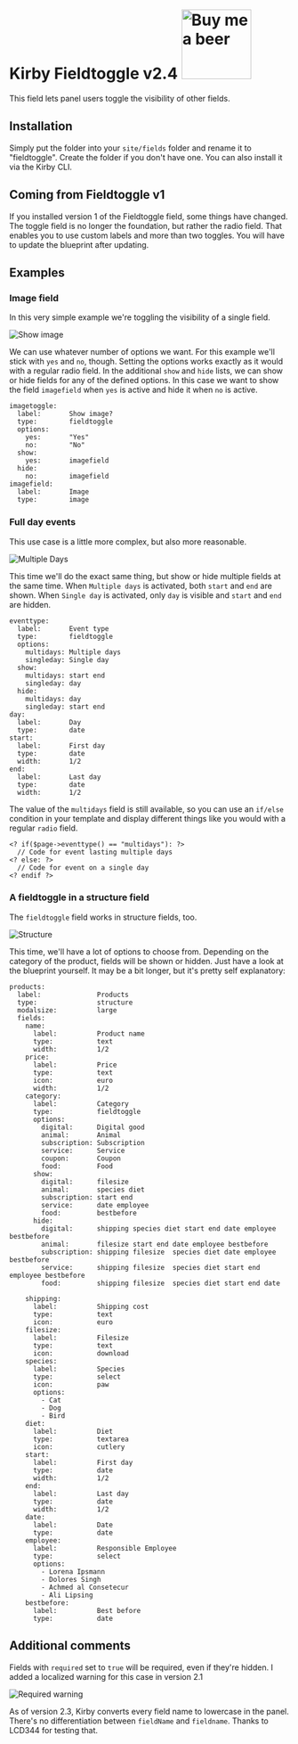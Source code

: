 # Kirby Fieldtoggle v2.4 <a href="https://www.paypal.me/medienbaecker"><img width="125" src="https://cloud.githubusercontent.com/assets/7975568/26115669/fb7041b0-3a60-11e7-8480-d1d5c303717c.png" alt="Buy me a beer"></a>

This field lets panel users toggle the visibility of other fields.

## Installation

Simply put the folder into your `site/fields` folder and rename it to "fieldtoggle". Create the folder if you don't have one. You can also install it via the Kirby CLI.

## Coming from Fieldtoggle v1

If you installed version 1 of the Fieldtoggle field, some things have changed. The toggle field is no longer the foundation, but rather the radio field. That enables you to use custom labels and more than two toggles. You will have to update the blueprint after updating.

## Examples

### Image field

In this very simple example we're toggling the visibility of a single field.

![Show image](preview/showimage.gif?raw=true)

We can  use whatever number of options we want. For this example we'll stick with `yes` and `no`, though. Setting the options works exactly as it would with a regular radio field.
In the additional `show` and `hide` lists, we can show or hide fields for any of the defined options. In this case we want to show the field `imagefield` when `yes` is active and hide it when `no` is active.

````
imagetoggle:
  label:       Show image?
  type:        fieldtoggle
  options:
    yes:       "Yes"
    no:        "No"
  show:
    yes:       imagefield
  hide:
    no:        imagefield
imagefield:
  label:       Image
  type:        image
````

### Full day events

This use case is a little more complex, but also more reasonable.

![Multiple Days](preview/multidays.gif?raw=true)

This time we'll do the exact same thing, but show or hide multiple fields at the same time. When `Multiple days` is activated, both `start` and `end` are shown. When `Single day` is activated, only `day` is visible and `start` and `end` are hidden.

````
eventtype:
  label:       Event type
  type:        fieldtoggle
  options:
    multidays: Multiple days
    singleday: Single day
  show:
    multidays: start end
    singleday: day
  hide:
    multidays: day
    singleday: start end
day:
  label:       Day
  type:        date
start:
  label:       First day
  type:        date
  width:       1/2
end:
  label:       Last day
  type:        date
  width:       1/2
````

The value of the `multidays` field is still available, so you can use an `if/else` condition in your template and display different things like you would with a regular `radio` field.

````
<? if($page->eventtype() == "multidays"): ?>
  // Code for event lasting multiple days
<? else: ?>
  // Code for event on a single day
<? endif ?>
````

### A fieldtoggle in a structure field

The `fieldtoggle` field works in structure fields, too.

![Structure](preview/structure.gif?raw=true)

This time, we'll have a lot of options to choose from. Depending on the category of the product, fields will be shown or hidden. Just have a look at the blueprint yourself. It may be a bit longer, but it's pretty self explanatory:

````
products:
  label:              Products
  type:               structure
  modalsize:          large
  fields:
    name:
      label:          Product name
      type:           text
      width:          1/2
    price:
      label:          Price
      type:           text
      icon:           euro
      width:          1/2
    category:
      label:          Category
      type:           fieldtoggle
      options:
        digital:      Digital good
        animal:       Animal
        subscription: Subscription
        service:      Service
        coupon:       Coupon
        food:         Food
      show:
        digital:      filesize
        animal:       species diet
        subscription: start end
        service:      date employee
        food:         bestbefore
      hide:
        digital:      shipping species diet start end date employee bestbefore
        animal:       filesize start end date employee bestbefore
        subscription: shipping filesize  species diet date employee bestbefore
        service:      shipping filesize  species diet start end employee bestbefore
        food:         shipping filesize  species diet start end date

    shipping:
      label:          Shipping cost
      type:           text
      icon:           euro
    filesize:
      label:          Filesize
      type:           text
      icon:           download
    species:
      label:          Species
      type:           select
      icon:           paw
      options:
        - Cat
        - Dog
        - Bird
    diet:
      label:          Diet
      type:           textarea
      icon:           cutlery
    start:
      label:          First day
      type:           date
      width:          1/2
    end:
      label:          Last day
      type:           date
      width:          1/2
    date:
      label:          Date
      type:           date
    employee:
      label:          Responsible Employee
      type:           select
      options:
        - Lorena Ipsmann
        - Dolores Singh
        - Achmed al Consetecur
        - Ali Lipsing
    bestbefore:
      label:          Best before
      type:           date
````

## Additional comments

Fields with `required` set to `true` will be required, even if they're hidden. I added a localized warning for this case in version 2.1

![Required warning](preview/required.gif?raw=true)

As of version 2.3, Kirby converts every field name to lowercase in the panel. There's no differentiation between `fieldName` and `fieldname`. Thanks to LCD344 for testing that.
